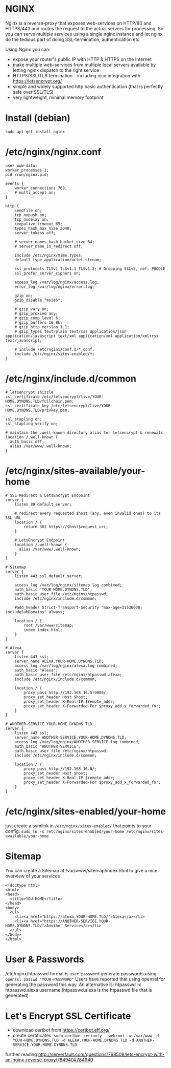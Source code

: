 # NGINX
Nginx is a reverse-proxy that exposes web-services on HTTP/80 and HTTPS/443 and routes the request to the actual servers for processing.
So you can serve multiple services using a single nginx instance and let nginx do the tedious part of doing SSL-termination, authentication etc.

Using Nginx you can:
- expose your router's public IP with HTTP & HTTPS on the Internet
- make multiple web-services from multiple local servers available by letting nginx dispatch to the right service
- HTTPS/SSL/TLS termination - including nice integration with https://letsencrypt.org/
- simple and widely supported http basic authentication (that is perfectly safe over SSL/TLS)
- very lightweight, minimal memory footprint

# Install (debian)
`sudo apt-get install nginx`

# /etc/nginx/nginx.conf
```
user www-data;
worker_processes 2;
pid /run/nginx.pid;

events {
	worker_connections 768;
	# multi_accept on;
}

http {
	sendfile on;
	tcp_nopush on;
	tcp_nodelay on;
	keepalive_timeout 65;
	types_hash_max_size 2048;
	server_tokens off;

	# server_names_hash_bucket_size 64;
	# server_name_in_redirect off;

	include /etc/nginx/mime.types;
	default_type application/octet-stream;

	ssl_protocols TLSv1 TLSv1.1 TLSv1.2; # Dropping SSLv3, ref: POODLE
	ssl_prefer_server_ciphers on;

	access_log /var/log/nginx/access.log;
	error_log /var/log/nginx/error.log;

	gzip on;
	gzip_disable "msie6";

	# gzip_vary on;
	# gzip_proxied any;
	# gzip_comp_level 6;
	# gzip_buffers 16 8k;
	# gzip_http_version 1.1;
	# gzip_types text/plain text/css application/json application/javascript text/xml application/xml application/xml+rss text/javascript;

	# include /etc/nginx/conf.d/*.conf;
	include /etc/nginx/sites-enabled/*;
}
```

# /etc/nginx/include.d/common
```
# letsencrypt shizzle
ssl_certificate /etc/letsencrypt/live/YOUR-HOME.DYNDNS.TLD/fullchain.pem;
ssl_certificate_key /etc/letsencrypt/live/YOUR-HOME.DYNDNS.TLD/privkey.pem;

ssl_stapling on;
ssl_stapling_verify on;

# maintain the .well-known directory alias for letsencrypt & renewals
location /.well-known {
  auth_basic off;
  alias /var/www/.well-known;
}
```

# /etc/nginx/sites-available/your-home
```
# SSL-Redirect & LetsEncrypt Endpoint
server {
	listen 80 default_server;

	# redirect every requested $host (any, even invalid ones) to its SSL URL
	location / {
		return 301 https://$host$request_uri;
	}

	# LetsEncrypt Endpoint
	location /.well-known {
	  alias /var/www/.well-known;
	}
}

# Sitemap
server {
	listen 443 ssl default_server;

	access_log /var/log/nginx/sitemap.log combined;
	auth_basic "YOUR-HOME.DYNDNS.TLD";
	auth_basic_user_file /etc/nginx/htpasswd;
	include /etc/nginx/include.d/common;

	#add_header Strict-Transport-Security "max-age=31536000; includeSubDomains" always;

	location / {
		root /var/www/sitemap;
		index index.html;
	}
}

# Alexa
server {
	listen 443 ssl;
	server_name ALEXA.YOUR-HOME.DYNDNS.TLD;
	access_log /var/log/nginx/alexa.log combined;
	auth_basic "Alexa";
	auth_basic_user_file /etc/nginx/htpasswd.alexa;
	include /etc/nginx/include.d/common;

	location / {
		proxy_pass http://192.168.16.5:9000/;
		proxy_set_header Host $host;
		proxy_set_header X-Real-IP $remote_addr;
		proxy_set_header X-Forwarded-For $proxy_add_x_forwarded_for;
	}
}

# ANOTHER-SERVICE.YOUR-HOME.DYNDNS.TLD
server {
	listen 443 ssl;
	server_name ANOTHER-SERVICE.YOUR-HOME.DYNDNS.TLD;
	access_log /var/log/nginx/ANOTHER-SERVICE.log combined;
	auth_basic "ANOTHER-SERVICE";
	auth_basic_user_file /etc/nginx/htpasswd;
	include /etc/nginx/include.d/common;

	location / {
		proxy_pass http://192.168.16.6/;
		proxy_set_header Host $host;
		proxy_set_header X-Real-IP $remote_addr;
		proxy_set_header X-Forwarded-For $proxy_add_x_forwarded_for;
	}
}
```

# /etc/nginx/sites-enabled/your-home
just create a symlink in `/etc/nginx/sites-enabled/` that points to your config:
`sudo ln -s /etc/nginx/sites-enabled/your-home /etc/nginx/sites-available/your-home`

# Sitemap
You can create a Sitemap at /var/www/sitemap/index.html to give a nice overview of your services
```
<!doctype html>
<html>
<head>
  <title>YOU-HOME</title>
</head>
<body>
  <ul>
    <li><a href="https://alexa.YOUR-HOME.TLD/">Alexa</a></li>
    <li><a href="https://ANOTHER-SERVICE.YOUR-HOME.DYNDNS.TLD/">Another Service</a></li>
  </ul>
</body>
</html>
```

# User & Passwords
/etc/nginx/htpasswd
format is `user:password`
generate passwords using `openssl passwd "YOUR-PASSWORD"`
Users have reported that using openssl for generating the password this way. An alternative is:
htpasswd -c htpasswd.alexa username  (htpasswd.alexa is the htpasswd file that is generated)

# Let's Encrypt SSL Certificate
- download certbot from https://certbot.eff.org/
- create certificates: `sudo certbot certonly --webroot -w /var/www -d YOUR-HOME.DYNDNS.TLD -d ALEXA.YOUR-HOME.DYNDNS.TLD -d ANOTHER-SERVICE.YOUR-HOME.DYNDNS.TLD`

further reading http://serverfault.com/questions/768509/lets-encrypt-with-an-nginx-reverse-proxy/784940#784940
